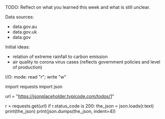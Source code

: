 TODO: Reflect on what you learned this week and what is still unclear.

Data sources:
- data.gov.au
- data.gov.uk
- data.gov

Initial ideas:
- relation of extreme rainfall to carbon emission
- air quality to corona virus cases (reflects government policies and level of production)

I/O:
mode: read "r"; write "w"

import requests
import json

url = "https://jsonplaceholder.typicode.com/todos/1"

r = requests.get(url)
if r.status_code is 200:
    the_json = json.loads(r.text)
    print(the_json)
    print(json.dumps(the_json, indent=4))
